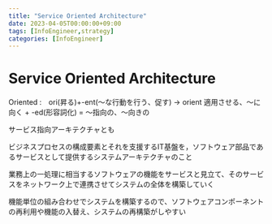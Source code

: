 ```yaml
---
title: "Service Oriented Architecture"
date: 2023-04-05T00:00:00+09:00
tags: [InfoEngineer,strategy]
categories: [InfoEngineer]
---
```

# Service Oriented Architecture

Oriented :　ori(昇る)+-ent(～な行動を行う、促す) -> orient 適用させる、～に向く + -ed(形容詞化) = ～指向の、～向きの

サービス指向アーキテクチャとも

ビジネスプロセスの構成要素とそれを支援するIT基盤を，ソフトウェア部品であるサービスとして提供するシステムアーキテクチャのこと

業務上の一処理に相当するソフトウェアの機能をサービスと見立て、そのサービスをネットワーク上で連携させてシステムの全体を構築していく

機能単位の組み合わせでシステムを構築するので、ソフトウェアコンポーネントの再利用や機能の入替え、システムの再構築がしやすい